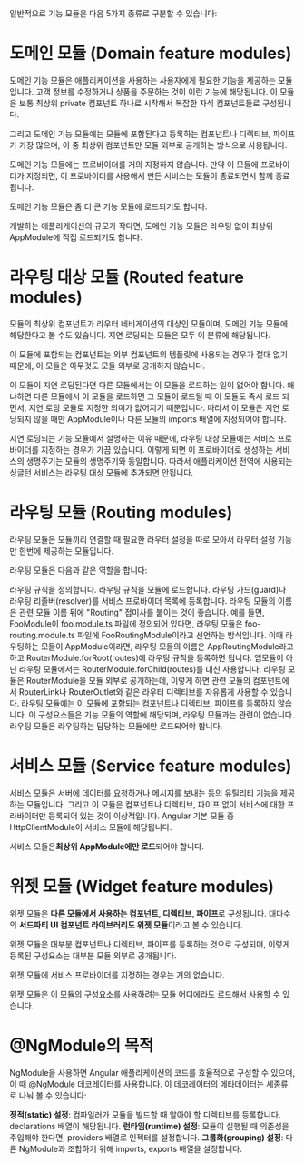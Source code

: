 일반적으로 기능 모듈은 다음 5가지 종류로 구분할 수 있습니다:

# 도메인 모듈 (Domain feature modules)

도메인 기능 모듈은 애플리케이션을 사용하는 사용자에게 필요한 기능을 제공하는 모듈입니다. 고객 정보를 수정하거나 상품을 주문하는 것이 이런 기능에 해당됩니다.
이 모듈은 보통 최상위 private 컴포넌트 하나로 시작해서 복잡한 자식 컴포넌트들로 구성됩니다.

그리고 도메인 기능 모듈에는 모듈에 포함된다고 등록하는 컴포넌트나 디렉티브, 파이프가 가장 많으며, 이 중 최상위 컴포넌트만 모듈 외부로 공개하는 방식으로 사용됩니다.

도메인 기능 모듈에는 프로바이더를 거의 지정하지 않습니다. 만약 이 모듈에 프로바이더가 지정되면, 이 프로바이더를 사용해서 만든 서비스는 모듈이 종료되면서 함께 종료됩니다.

도메인 기능 모듈은 좀 더 큰 기능 모듈에 로드되기도 합니다.

개발하는 애플리케이션의 규모가 작다면, 도메인 기능 모듈은 라우팅 없이 최상위 AppModule에 직접 로드되기도 합니다.

# 라우팅 대상 모듈 (Routed feature modules)
모듈의 최상위 컴포넌트가 라우터 네비게이션의 대상인 모듈이며, 도메인 기능 모듈에 해당한다고 볼 수도 있습니다.
지연 로딩되는 모듈은 모두 이 분류에 해당됩니다.

이 모듈에 포함되는 컴포넌트는 외부 컴포넌트의 템플릿에 사용되는 경우가 절대 없기 때문에, 이 모듈은 아무것도 모듈 외부로 공개하지 않습니다.

이 모듈이 지연 로딩된다면 다른 모듈에서는 이 모듈을 로드하는 일이 없어야 합니다. 왜냐하면 다른 모듈에서 이 모듈을 로드하면 그 모듈이 로드될 때 이 모듈도 즉시 로드 되면서, 지연 로딩 모듈로 지정한 의미가 없어지기 때문입니다. 따라서 이 모듈은 지연 로딩되지 않을 때만 AppModule이나 다른 모듈의 imports 배열에 지정되어야 합니다.

지연 로딩되는 기능 모듈에서 설명하는 이유 때문에, 라우팅 대상 모듈에는 서비스 프로바이더를 지정하는 경우가 가끔 있습니다. 이렇게 되면 이 프로바이더로 생성하는 서비스의 생명주기는 모듈의 생명주기와 동일합니다. 따라서 애플리케이션 전역에 사용되는 싱글턴 서비스는 라우팅 대상 모듈에 추가되면 안됩니다.

# 라우팅 모듈 (Routing modules)
라우팅 모듈은 모듈끼리 연결할 때 필요한 라우터 설정을 따로 모아서 라우터 설정 기능만 한번에 제공하는 모듈입니다.

라우팅 모듈은 다음과 같은 역할을 합니다:

라우팅 규칙을 정의합니다.
라우팅 규칙을 모듈에 로드합니다.
라우팅 가드(guard)나 라우팅 리졸버(resolver)를 서비스 프로바이더 목록에 등록합니다.
라우팅 모듈의 이름은 관련 모듈 이름 뒤에 "Routing" 접미사를 붙이는 것이 좋습니다. 예를 들면, FooModule이 foo.module.ts 파일에 정의되어 있다면, 라우팅 모듈은 foo-routing.module.ts 파일에 FooRoutingModule이라고 선언하는 방식입니다. 이때 라우팅하는 모듈이 AppModule이라면, 라우팅 모듈의 이름은 AppRoutingModule라고 하고 RouterModule.forRoot(routes)에 라우팅 규칙을 등록하면 됩니다. 앱모듈이 아닌 라우팅 모듈에서는 RouterModule.forChild(routes)를 대신 사용합니다.
라우팅 모듈은 RouterModule을 모듈 외부로 공개하는데, 이렇게 하면 관련 모듈의 컴포넌트에서 RouterLink나 RouterOutlet와 같은 라우터 디렉티브를 자유롭게 사용할 수 있습니다.
라우팅 모듈에는 이 모듈에 포함되는 컴포넌트나 디렉티브, 파이프를 등록하지 않습니다. 이 구성요소들은 기능 모듈의 역할에 해당되며, 라우팅 모듈과는 관련이 없습니다.
라우팅 모듈은 라우팅하는 담당하는 모듈에만 로드되어야 합니다.

# 서비스 모듈 (Service feature modules)
서비스 모듈은 서버에 데이터를 요청하거나 메시지를 보내는 등의 유틸리티 기능을 제공하는 모듈입니다. 그리고 이 모듈은 컴포넌트나 디렉티브, 파이프 없이 서비스에 대한 프라바이더만 등록되어 있는 것이 이상적입니다. Angular 기본 모듈 중 HttpClientModule이 서비스 모듈에 해당됩니다.

서비스 모듈은**최상위 AppModule에만 로드**되어야 합니다.

# 위젯 모듈 (Widget feature modules)
위젯 모듈은 **다른 모듈에서 사용하는 컴포넌트, 디렉티브, 파이프**로 구성됩니다. 대다수의 **서드파티 UI 컴포넌트 라이브러리도 위젯 모듈**이라고 볼 수 있습니다.

위젯 모듈은 대부분 컴포넌트나 디렉티브, 파이프를 등록하는 것으로 구성되며, 이렇게 등록된 구성요소는 대부분 모듈 외부로 공개됩니다.

위젯 모듈에 서비스 프로바이더를 지정하는 경우는 거의 없습니다.

위젯 모듈은 이 모듈의 구성요소를 사용하려는 모듈 어디에라도 로드해서 사용할 수 있습니다.



# @NgModule의 목적
NgModule을 사용하면 Angular 애플리케이션의 코드를 효율적으로 구성할 수 있으며, 이 때 @NgModule 데코레이터를 사용합니다. 이 데코레이터의 메타데이터는 세종류로 나눠 볼 수 있습니다:

**정적(static) 설정**: 컴파일러가 모듈을 빌드할 때 알아야 할 디렉티브를 등록합니다. declarations 배열이 해당됩니다.
**런타임(runtime) 설정**: 모듈이 실행될 때 의존성을 주입해야 한다면, providers 배열로 인젝터를 설정합니다.
**그룹화(grouping) 설정**: 다른 NgModule과 조합하기 위해 imports, exports 배열을 설정합니다.